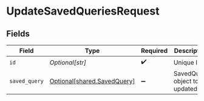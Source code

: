 # UpdateSavedQueriesRequest


## Fields

| Field                                                                | Type                                                                 | Required                                                             | Description                                                          |
| -------------------------------------------------------------------- | -------------------------------------------------------------------- | -------------------------------------------------------------------- | -------------------------------------------------------------------- |
| `id`                                                                 | *Optional[str]*                                                      | :heavy_check_mark:                                                   | Unique ID                                                            |
| `saved_query`                                                        | [Optional[shared.SavedQuery]](undefined/models/shared/savedquery.md) | :heavy_minus_sign:                                                   | SavedQuery object to be updated                                      |